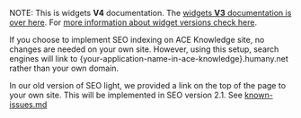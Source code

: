 NOTE: This is widgets **V4** documentation. The [widgets **V3** documentation is over here](https://github.com/Humany/humany-docs/tree/v3/seo). For [more information about widget versions check here](https://github.com/Humany/humany-docs/blob/master/widgets/versions.md).

If you choose to implement SEO indexing on ACE Knowledge site, no changes are needed on your own site.
However, using this setup, search engines will link to {your-application-name-in-ace-knowledge}.humany.net rather than your own domain.

In our old version of SEO light, we provided a link on the top of the page to your own site. This will be implemented in SEO version 2.1. See [known-issues.md](known-issues.md)  
